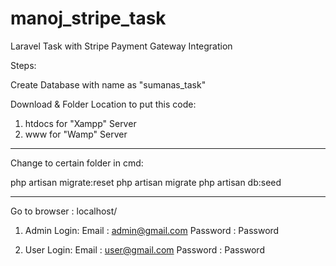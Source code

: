 # manoj_stripe_task
 Laravel Task with Stripe Payment Gateway Integration

Steps:

Create Database with name as "sumanas_task"

Download & Folder Location to put this code:

1) htdocs for "Xampp" Server
2) www for "Wamp" Server

**************************************************************

Change to certain folder in cmd:

php artisan migrate:reset
php artisan migrate
php artisan db:seed

**************************************************************

Go to browser : localhost/<project-folder-name>

1) Admin Login:
Email 		: 	admin@gmail.com
Password 	:	Password

2) User Login:
Email 		: 	user@gmail.com
Password 	:	Password
